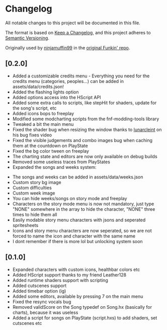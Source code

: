 # Changelog
All notable changes to this project will be documented in this file.

The format is based on [Keep a Changelog](https://keepachangelog.com/en/1.0.0/), and this project adheres to [Semantic Versioning](https://semver.org/spec/v2.0.0.html).

Originally used by [ninjamuffin99](https://github.com/ninjamuffin99) in the [original Funkin' repo](https://github.com/ninjamuffin99/Funkin/blob/master/CHANGELOG.md).

## [0.2.0]
- Added a customizable credits menu - Everything you need for the credits menu (categories, peoples...) can be added in assets/data/credits.json!
- Added the flashing lights option
- Added options access into the HScript API
- Added some extra calls to scripts, like stepHit for shaders, update for the song's script, etc
- Added icons bops to freeplay
- Modified some modcharting scripts from the fnf-modding-tools library
- Tweaked a bit the main menu
- Fixed the shader bug when resizing the window thanks to [lunarcleint](https://www.youtube.com/watch?v=izZtJAmdfsI) on his bug fixes video
- Fixed the visible judgements and combo images bug when caching them at the countdown on PlayState
- Fixed the bg color tween on freeplay
- The charting state and editors are now only available on debug builds
- Removed some useless traces from PlayStates
- Expanded the songs and weeks system:
* The songs and weeks can be added in assets/data/weeks.json
* Custom story bg image
* Custom difficulties
* Custom week image
* You can hide weeks/songs on story mode and freeplay
* Characters on the story mode menu is now not mandatory, just type "NONE" somewhere in the array to hide the character, "NONE" three times to hide them all
* Easily modable story menu characters with jsons and seperated spritesheets
* Icons and story menu characters are now seperated, so we are not forced to name the icon and character with the same name
* I dont remember if there is more lol but unlocking system soon
## [0.1.0]
- Expanded characters with custom icons, healthbar colors etc
- Added HScript support thanks to my friend Leather128
- Added runtime shaders support with scripting
- Added cutscenes support
- Added timebar option (ig)
- Added some editors, available by pressing 7 on the main menu
- Fixed the resync vocals bug
- Removed validScore on the Song typedef on Song.hx (basically for charts), because it was useless
- Added a script for songs on PlayState (script.hxs) to add shaders, set cutscenes etc
